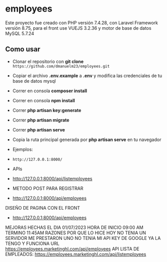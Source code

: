 # employees

Este proyecto fue creado con PHP versión 7.4.28, con Laravel Framework versión 8.75, para el front use VUEJS 3.2.36 y motor de base de datos MySQL 5.7.24

## Como usar
- Clonar el repositorio con  __git clone__ `https://github.com/dmanuelm23/employees.git`
- Copiar el archivo __.env.example__ a __.env__ y modifica las credenciales de tu base de datos mysql
- Correr en consola __composer install__
- Correr en consola __npm install__
- Correr __php artisan key:generate__
- Correr __php artisan migrate__
- Correr __php artisan serve__
- Copia la ruta principal generada por __php artisan serve__ en tu navegador 
- Ejemplos: 
- `http://127.0.0.1:8000/`

- APIs
- http://127.0.0.1:8000/api/listemployees

- METODO POST PARA REGISTRAR
- http://127.0.0.1:8000/api/employees

DISEÑO DE PAGINA CON EL FRONT
- http://127.0.0.1:8000/api/employees

MEJORAS HECHAS EL DIA 01/07/2023 HORA DE INICIO 09:00 AM TERMINO 11:45AM
RAZONES POR QUE LO HICE HOY NO TENIA UN SERVIDOR ME PRESTARON UNO
NO TENIA MI API KEY DE GOOGLE YA LA TENGO Y FUNCIONA
URL https://employees.marketinghl.com/api/employees
API LISTA DE EMPLEADOS:
https://employees.marketinghl.com/api/listemployees

